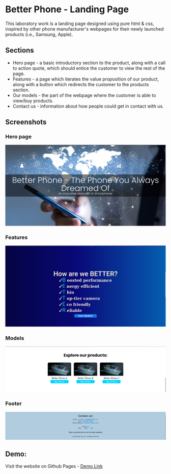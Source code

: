 # Better Phone - Landing Page
This laboratory work is a landing page designed using pure html & css, inspired by other phone manufacturer's webpages for their newly launched products (i.e., Samsung, Apple).

## Sections
* Hero page - a basic introductory section to the product, along with a call to action quote, which should entice the customer to view the rest of the page.
* Features - a page which iterates the value proposition of our product, along with a button which redirects the customer to the products section.
* Our models - the part of the webpage where the customer is able to view/buy products.
* Contact us - information about how people could get in contact with us.

## Screenshots

### Hero page

![Hero Page](./markdown_images/hero_page.png)

### Features

![Features](./markdown_images/features.png)

### Models

![Models](./markdown_images/models.png)

### Footer

![Footer](./markdown_images/footer.png)

## Demo:

Visit the website on Github Pages - [Demo Link](https://lucian-lu.github.io/Web-Programming-Labs/)